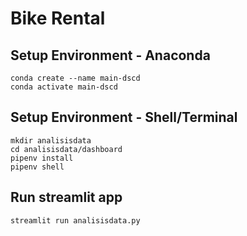 # Bike Rental

## Setup Environment - Anaconda
```
conda create --name main-dscd
conda activate main-dscd
```

## Setup Environment - Shell/Terminal
```
mkdir analisisdata
cd analisisdata/dashboard
pipenv install
pipenv shell
```
## Run streamlit app
```
streamlit run analisisdata.py
```
